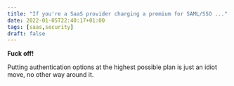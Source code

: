 ```yaml
---
title: "If you're a SaaS provider charging a premium for SAML/SSO ..."
date: 2022-01-05T22:40:17+01:00
tags: [saas,security]
draft: false
---
```


**Fuck off!**

Putting authentication options at the highest possible plan is just an idiot move, no other way around it.
